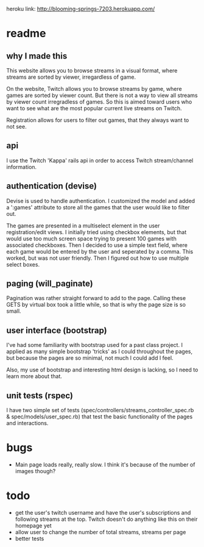 heroku link: http://blooming-springs-7203.herokuapp.com/

# readme

## why I made this

This website allows you to browse streams in a visual format, where streams are sorted by viewer, irregardless of game.

On the website, Twitch allows you to browse streams by game, where games are sorted by viewer count. But there is not a way to view all streams by viewer count irregradless of games. So this is aimed toward users who want to see what are the most popular current live streams on Twitch. 

Registration allows for users to filter out games, that they always want to not see.

## api

I use the Twitch 'Kappa' rails api in order to access Twitch stream/channel information. 

## authentication (devise)

Devise is used to handle authentication. I customized the model and added a ':games' attribute to store all the games that the user would like to filter out.

The games are presented in a multiselect element in the user registration/edit views. I initially tried using checkbox elements, but that would use too much screen space trying to present 100 games with associated checkboxes. Then I decided to use a simple text field, where each game would be entered by the user and seperated by a comma. This worked, but was not user friendly. Then I figured out how to use multiple select boxes.

## paging (will_paginate)

Pagination was rather straight forward to add to the page. Calling these GETS by virtual box took a little while, so that is why the page size is so small.

## user interface (bootstrap)

I've had some familiarity with bootstrap used for a past class project. I applied as many simple bootstrap 'tricks' as I could throughout the pages, but because the pages are so minimal, not much I could add I feel.

Also, my use of bootstrap and interesting html design is lacking, so I need to learn more about that.

## unit tests (rspec)

I have two simple set of tests (spec/controllers/streams_controller_spec.rb & spec/models/user_spec.rb) that test the basic functionality of the pages and interactions. 

# bugs

* Main page loads really, really slow. I think it's because of the number of images though?

# todo

* get the user's twitch username and have the user's subscriptions and following streams at the top. Twitch doesn't do anything like this on their homepage yet
* allow user to change the number of total streams, streams per page
* better tests

